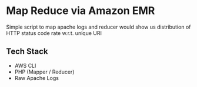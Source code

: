 # Map Reduce via Amazon EMR

Simple script to map apache logs and reducer would show us distribution of HTTP status code rate w.r.t. unique URI

## Tech Stack
* AWS CLI
* PHP (Mapper / Reducer)
* Raw Apache Logs



